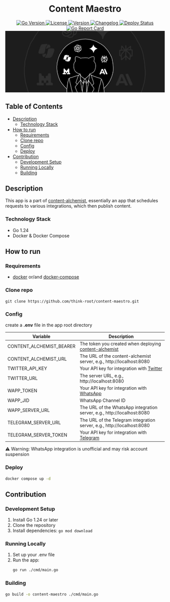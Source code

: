<h1 align="center">Content Maestro</h1>
<div align="center">
  <a href="https://github.com/think-root/content-maestro">
    <img src="https://img.shields.io/github/go-mod/go-version/think-root/content-maestro" alt="Go Version">
  </a>
  <a href="LICENSE">
    <img src="https://img.shields.io/github/license/think-root/content-maestro" alt="License">
  </a>
  <a href="https://github.com/think-root/content-maestro/releases">
    <img src="https://img.shields.io/github/v/release/think-root/content-maestro" alt="Version">
  </a>
  <a href="CHANGELOG.md">
    <img src="https://img.shields.io/badge/changelog-view-blue" alt="Changelog">
  </a>
  <a href="https://github.com/think-root/content-maestro/actions/workflows/deploy.yml">
    <img src="https://github.com/think-root/content-maestro/workflows/Deploy%20content-maestro/badge.svg" alt="Deploy Status">
  </a>
  <a href="https://goreportcard.com/report/github.com/think-root/content-maestro">
    <img src="https://goreportcard.com/badge/github.com/think-root/content-maestro" alt="Go Report Card">
  </a>
    <img src="baner.png" alt="baner">
</div>

## Table of Contents

  - [Description](#description)
    - [Technology Stack](#technology-stack)
  - [How to run](#how-to-run)
    - [Requirements](#requirements)
    - [Clone repo](#clone-repo)
    - [Config](#config)
    - [Deploy](#deploy)
  - [Contribution](#contribution)
    - [Development Setup](#development-setup)
    - [Running Locally](#running-locally)
    - [Building](#building)

## Description

This app is a part of [content-alchemist](https://github.com/think-root/content-alchemist), essentially an app that schedules requests to various integrations, which then publish content.

### Technology Stack

- Go 1.24
- Docker & Docker Compose

## How to run

### Requirements

- [docker](https://docs.docker.com/engine/install/) or/and [docker-compose](https://docs.docker.com/compose/install/)

### Clone repo

```shell
git clone https://github.com/think-root/content-maestro.git
```

### Config

create a **.env** file in the app root directory

| Variable                 | Description                                                                                               |
| ------------------------ | --------------------------------------------------------------------------------------------------------- |
| CONTENT_ALCHEMIST_BEARER | The token you created when deploying [content-alchemist](https://github.com/think-root/content-alchemist) |
| CONTENT_ALCHEMIST_URL    | The URL of the content-alchemist server, e.g., http://localhost:8080                                      |
| TWITTER_API_KEY          | Your API key for integration with [Twitter](https://github.com/think-root/x-connector)                    |
| TWITTER_URL              | The server URL, e.g., http://localhost:8080                                                               |
| WAPP_TOKEN               | Your API key for integration with [WhatsApp](https://github.com/think-root/whatsapp-connector)            |
| WAPP_JID                 | WhatsApp Channel ID                                                                                       |
| WAPP_SERVER_URL          | The URL of the WhatsApp integration server, e.g., http://localhost:8080                                   |
| TELEGRAM_SERVER_URL      | The URL of the Telegram integration server, e.g., http://localhost:8080                                   |
| TELEGRAM_SERVER_TOKEN    | Your API key for integration with [Telegram](https://github.com/think-root/telegram-connector)            |

⚠️ Warning: WhatsApp integration is unofficial and may risk account suspension

### Deploy

```bash
docker compose up -d
```

## Contribution

### Development Setup

1. Install Go 1.24 or later
2. Clone the repository
3. Install dependencies: `go mod download`

### Running Locally

1. Set up your .env file
2. Run the app:
   ```bash
   go run ./cmd/main.go
   ```

### Building

```bash
go build -o content-maestro ./cmd/main.go
```
